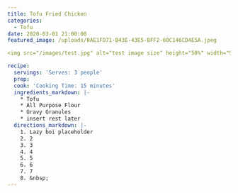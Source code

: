 ```yaml
---
title: Tofu Fried Chicken
categories:
  - Tofu
date: 2020-03-01 21:00:00
featured_image: /uploads/8AE1FD71-B43E-43E5-BFF2-60C146CD4E5A.jpeg

<img src="/images/test.jpg" alt="test image size" height="50%" width="50%">

recipe:
  servings: 'Serves: 3 people'
  prep:
  cook: 'Cooking Time: 15 minutes'
  ingredients_markdown: |-
    * Tofu
    * All Purpose Flour
    * Gravy Granules
    * insert rest later
  directions_markdown: |-
    1. Lazy boi placeholder
    2. 2
    3. 3
    4. 4
    5. 5
    6. 6
    7. 7
    8. &nbsp;
---
```





